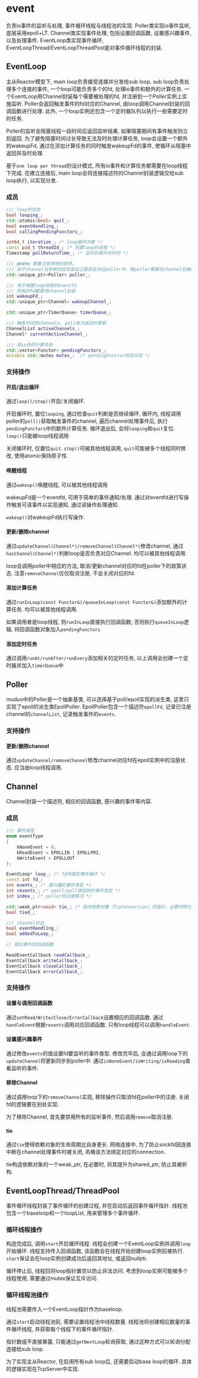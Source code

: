 # event

负责io事件的监听与处理, 事件循环线程与线程池的实现. Poller类实现io事件监听, 底层采用epoll+LT. Channel类实现事件处理, 包括设置回调函数, 设置感兴趣事件, 以及处理事件. EventLoop类实现事件循环, EventLoopThread/EventLoopThreadPool是对事件循环线程的封装.

## EventLoop

主从Reactor模型下, main loop负责接受连接并分发给sub loop. sub loop负责处理多个连接的事件, 一个loop可能负责多个的fd, 处理io事件和额外的计算任务. 一个EventLoop用Channel封装每个需要被处理的fd, 并注册到一个Poller实例上实施监听. Poller会返回触发事件的fd对应的Channel, 由loop调用Channel封装的回调函数进行处理. 此外, 一个loop实例还包含一个定时器队列以执行一些需要定时的任务.

Poller的监听会阻塞线程一段时间后返回监听结果, 如果阻塞期间有事件触发则立刻返回. 为了避免阻塞时间过长导致无法及时处理计算任务, loop会设置一个额外的wakeupFd, 通过在添加计算任务的同时触发wakeupFd的事件, 使循环从阻塞中返回并及时处理.

基于`one loop per thread`的设计模式, 所有io事件和计算任务都需要在loop线程下完成. 在建立连接后, main loop会将连接描述符的Channel封装逻辑交给sub loop执行, 以实现分发.

### 成员

```cpp
/// loop的状态
bool looping_;
std::atomic<bool> quit_; 
bool eventHandling_;
bool callingPendingFunctors_;

int64_t iteration_; /* loop循环次数 */
const pid_t threadId_; /* 创建loop的线程 */
Timestamp pollReturnTime_; /* 监听到事件的时刻 */

/// @note 需要注意声明的顺序。
/// 由于channel在析构时会检查自己是否在对应poller中，故poller需要在channel后被析构
std::unique_ptr<Poller> poller_;

/// 用于唤醒loop线程的eventfd
/// 所有的fd都要用channel封装
int wakeupFd_;
std::unique_ptr<Channel> wakeupChannel_;

std::unique_ptr<TimerQueue> timerQueue_;

/// 触发时间的channels, poll每次返回时更新
ChannelList activeChannels_;  
Channel* currentActiveChannel_;

/// 除io外的计算任务
std::vector<Functor> pendingFunctors_;
mutable std::mutex mutex_;  /* pendingFunctor的互斥锁 */
```

### 支持操作

#### 开启/退出循环

通过`loop()/stop()`开启/关闭循环. 

开启循环时, 置位`looping`, 通过检查`quit`判断是否继续循环, 循环内, 线程调用poller的`poll()`获取触发事件的channel, 遍历channel处理事件后, 执行`pendingFunctors`中的额外计算任务. 循环退出后, 会将`looping`和`quit`复位. `loop()`只能被loop线程调用

关闭循环时, 仅置位`quit`. `stop()`可被其他线程调用, `quit`可能被多个线程同时修改, 使用atomic保持原子性.

#### 唤醒线程

通过`wakeup()`唤醒线程, 可以被其他线程调用

wakeupFd是一个eventfd, 可用于简单的事件通知/处理. 通过对eventfd进行写操作触发可读事件以实现通知, 通过读操作处理通知.

`wakeup()`对wakeupFd执行写操作.

#### 更新/删除channel

通过`updateChannel(Channel*)/removeChannel(Channel*)`修改channel, 通过`hasChannel(Channel*)`判断loop是否负责对应Channel. 均可以被其他线程调用.

loop会调用poller中相应的方法, 取消/更新channel对应的fd在poller下的政策状态. 注意`removeChannel`仅仅取消注册, 不会关闭对应的fd.

#### 添加计算任务

通过`runInLoop(const Functor&)/queueInLoop(const Functor&)`添加额外的计算任务. 均可以被其他线程调用.

如果调用者是loop线程, 则`runInLoop`直接执行回调函数; 否则执行`queueInLoop`逻辑, 将回调函数对象加入`pendingFunctors`

#### 添加定时任务

通过调用`runAt/runAfter/runEvery`添加相关的定时任务, 以上调用会创建一个定时器并加入`timerQueue`中

## Poller

muduo中的Poller是一个抽象基类, 可以选择基于poll/epoll实现的派生类, 这里只实现了epoll的派生类EpollPoller. EpollPoller包含一个描述符`epollFd`, 记录已注册channel的`channelList`, 记录触发事件的`events`.

### 支持操作

#### 更新/删除channel

通过`updateChannel/removeChannel`修改channel对应fd在epoll实例中的注册状态. 应当由loop线程调用.

## Channel

Channel封装一个描述符, 相应的回调函数, 感兴趣的事件等内容. 

### 成员

```cpp
/// 事件类型
enum eventType
{
    kNoneEvent = 0,
    kReadEvent = EPOLLIN | EPOLLPRI,
    kWriteEvent = EPOLLOUT
};

EventLoop* loop_; /* fd所属的事件循环 */
const int fd_;
int events_; /* 感兴趣的事件类型 */
int revents_; /* epoll/poll接收到的事件类型 */
int index_; /* poller的注册情况 */

std::weak_ptr<void> tie_; /* 指向依赖对象（TcpConnection）的指针，必要时转化成共享指针 */
bool tied_;

/// channel状态
bool eventHandling_;
bool addedToLoop_;

// 相应事件的回调函数

ReadEventCallback readCallback_;
EventCallback writeCallback_;
EventCallback closeCallback_;
EventCallback errorCallback_;
```

### 支持操作

#### 设置与调用回调函数

通过`setRead/Write/Close/ErrorCallback`设置相应的回调函数. 通过`handleEvent`根据`revents`调用对应回调函数. 只有loop线程可以调用`handleEvent`.

#### 设置感兴趣事件

通过修改`events`的值设置fd要监听的事件类型. 修改完毕后, 会通过调用loop下的`updateChannel`将更新同步到poller中. 通过`isNoneEvent/isWriting/isReading`查看监听的事件. 

#### 移除Channel

通过调用loop下的`removeChannel`实现, 移除操作只取消fd在poller中的注册. 关闭fd的逻辑要在别处实现.

为了移除Channel, 首先要禁用所有的监听事件, 然后调用`remove`取消注册.

#### tie

通过`tie`使得依赖对象的生命周期比自身更长. 网络连接中, 为了防止sockfd因连接中断在channel处理事件时被关闭, 吊桶该方法绑定对应的connection.

tie构造依赖对象的一个weak_ptr, 在必要时, 将其提升为shared_ptr, 防止其被析构.

## EventLoopThread/ThreadPool

事件循环线程封装了事件循环的创建过程, 并在启动后返回事件循环指针. 线程池包含一个baseloop和一个loopList, 用来管理多个事件循环.

### 循环线程操作

构造完成后, 调用`start`开启循环线程. 线程会创建一个EventLoop实例并调用`loop`开始循环. 线程支持传入回调函数, 该函数会在线程开始创建loop实例前被执行. `start`保证会在loop实例创建成功后返回其地址, 或返回nullptr. 

循环停止后, 线程回将loop指针置空以防止非法访问. 考虑到loop实例可能被多个线程使用, 需要通过mutex保证互斥访问.

### 循环线程池操作

线程池需要传入一个EventLoop指针作为baseloop.

通过`start`启动线程池前, 需要设置线程池中线程数量. 线程池将创建相应数量的事件循环线程, 并获取每个线程下的事件循环指针.

指针数组不直接暴露, 只能通过`getNextLoop`轮询获取, 通过这种方式可以轮询分配连接给sub loop.

为了实现主从Reactor, 在启用所有sub loop后, 还需要启动base loop的循环. 具体的逻辑实现在TcpServer中实现.